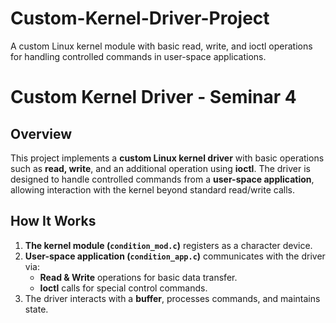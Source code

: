  # Custom-Kernel-Driver-Project
A custom Linux kernel module with basic read, write, and ioctl operations for handling controlled commands in user-space applications.

# **Custom Kernel Driver - Seminar 4**

## **Overview**
This project implements a **custom Linux kernel driver** with basic operations such as **read, write**, and an additional operation using **ioctl**. The driver is designed to handle controlled commands from a **user-space application**, allowing interaction with the kernel beyond standard read/write calls.

## **How It Works**
1. **The kernel module (`condition_mod.c`)** registers as a character device.
2. **User-space application (`condition_app.c`)** communicates with the driver via:
   - **Read & Write** operations for basic data transfer.
   - **Ioctl** calls for special control commands.
3. The driver interacts with a **buffer**, processes commands, and maintains state.
